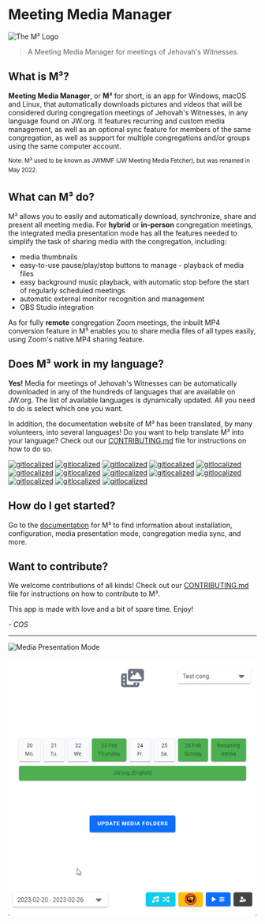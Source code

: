 # Meeting Media Manager

<img src='https://github.com/sircharlo/meeting-media-manager/raw/master/build/icons/icon.png?raw=true' alt='The M³ Logo' style='max-height: 20vh' />

> A Meeting Media Manager for meetings of Jehovah's Witnesses.

## What is M³?

**Meeting Media Manager**, or **M³** for short, is an app for Windows, macOS and Linux, that automatically downloads pictures and videos that will be considered during congregation meetings of Jehovah's Witnesses, in any language found on JW.org. It features recurring and custom media management, as well as an optional sync feature for members of the same congregation, as well as support for multiple congregations and/or groups using the same computer account.

<sup>Note: M³ used to be known as JWMMF (JW Meeting Media Fetcher), but was renamed in May 2022.</sup>

## What can M³ do?

M³ allows you to easily and automatically download, synchronize, share and present all meeting media.
For **hybrid** or **in-person** congregation meetings, the integrated media presentation mode has all the features needed to simplify the task of sharing media with the congregation, including:

- media thumbnails
- easy-to-use pause/play/stop buttons to manage - playback of media files
- easy background music playback, with automatic stop before the start of regularly scheduled meetings
- automatic external monitor recognition and management
- OBS Studio integration

As for fully **remote** congregation Zoom meetings, the inbuilt MP4 conversion feature in M³ enables you to share media files of all types easily, using Zoom's native MP4 sharing feature.

## Does M³ work in my language?

**Yes!** Media for meetings of Jehovah's Witnesses can be automatically downloaded in any of the hundreds of languages that are available on JW.org. The list of available languages is dynamically updated. All you need to do is select which one you want.

In addition, the documentation website of M³ has been translated, by many volunteers, into several languages! Do you want to help translate M³ into your language? Check out our [CONTRIBUTING.md](CONTRIBUTING.md) file for instructions on how to do so.

[![gitlocalized](https://gitlocalize.com/repo/8177/de/badge.svg)](https://gitlocalize.com/repo/8177/de?utm_source=badge)
[![gitlocalized](https://gitlocalize.com/repo/8177/es/badge.svg)](https://gitlocalize.com/repo/8177/es?utm_source=badge)
[![gitlocalized](https://gitlocalize.com/repo/8177/et/badge.svg)](https://gitlocalize.com/repo/8177/et?utm_source=badge)
[![gitlocalized](https://gitlocalize.com/repo/8177/fi/badge.svg)](https://gitlocalize.com/repo/8177/fi?utm_source=badge)
[![gitlocalized](https://gitlocalize.com/repo/8177/fr/badge.svg)](https://gitlocalize.com/repo/8177/fr?utm_source=badge)
[![gitlocalized](https://gitlocalize.com/repo/8177/hu/badge.svg)](https://gitlocalize.com/repo/8177/hu?utm_source=badge)
[![gitlocalized](https://gitlocalize.com/repo/8177/it/badge.svg)](https://gitlocalize.com/repo/8177/it?utm_source=badge)
[![gitlocalized](https://gitlocalize.com/repo/8177/mg/badge.svg)](https://gitlocalize.com/repo/8177/mg?utm_source=badge)
[![gitlocalized](https://gitlocalize.com/repo/8177/nl/badge.svg)](https://gitlocalize.com/repo/8177/nl?utm_source=badge)
[![gitlocalized](https://gitlocalize.com/repo/8177/pt-PT/badge.svg)](https://gitlocalize.com/repo/8177/pt-PT?utm_source=badge)
[![gitlocalized](https://gitlocalize.com/repo/8177/pt-BR/badge.svg)](https://gitlocalize.com/repo/8177/pt-BR?utm_source=badge)
[![gitlocalized](https://gitlocalize.com/repo/8177/ru/badge.svg)](https://gitlocalize.com/repo/8177/ru?utm_source=badge)
[![gitlocalized](https://gitlocalize.com/repo/8177/sv/badge.svg)](https://gitlocalize.com/repo/8177/sv?utm_source=badge)

## How do I get started?

Go to the [documentation](https://sircharlo.github.io/meeting-media-manager/) for M³ to find information about installation, configuration, media presentation mode, congregation media sync, and more.

## Want to contribute?

We welcome contributions of all kinds! Check out our [CONTRIBUTING.md](CONTRIBUTING.md) file for instructions on how to contribute to M³.

This app is made with love and a bit of spare time.
Enjoy!

<!-- markdownlint-disable-next-line -->
*- COS*

---

![Media Presentation Mode](./assets/img/present/standby-mode.png)

![Media Sync in progress](./assets/img/main/update-folders.gif)
